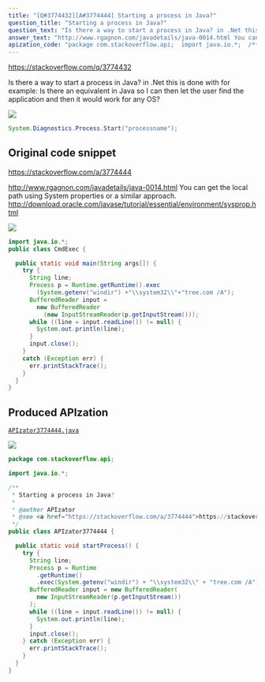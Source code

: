```yaml
---
title: "[Q#3774432][A#3774444] Starting a process in Java?"
question_title: "Starting a process in Java?"
question_text: "Is there a way to start a process in Java? in .Net this is done with for example: Is there an equivalent in Java so I can then let the user find the application and then it would work for any OS?"
answer_text: "http://www.rgagnon.com/javadetails/java-0014.html You can get the local path using System properties or a similar approach. http://download.oracle.com/javase/tutorial/essential/environment/sysprop.html"
apization_code: "package com.stackoverflow.api;  import java.io.*;  /**  * Starting a process in Java?  *  * @author APIzator  * @see <a href=\"https://stackoverflow.com/a/3774444\">https://stackoverflow.com/a/3774444</a>  */ public class APIzator3774444 {    public static void startProcess() {     try {       String line;       Process p = Runtime         .getRuntime()         .exec(System.getenv(\"windir\") + \"\\\\system32\\\\\" + \"tree.com /A\");       BufferedReader input = new BufferedReader(         new InputStreamReader(p.getInputStream())       );       while ((line = input.readLine()) != null) {         System.out.println(line);       }       input.close();     } catch (Exception err) {       err.printStackTrace();     }   } }"
---
```


https://stackoverflow.com/q/3774432

Is there a way to start a process in Java? in .Net this is done with for example:
Is there an equivalent in Java so I can then let the user find the application and then it would work for any OS?


<div class="code-logo"><img src="/stackoverflow.png" /></div>

```java
System.Diagnostics.Process.Start("processname");
```


## Original code snippet

https://stackoverflow.com/a/3774444

http://www.rgagnon.com/javadetails/java-0014.html
You can get the local path using System properties or a similar approach.
http://download.oracle.com/javase/tutorial/essential/environment/sysprop.html

<div class="code-logo"><img src="/stackoverflow.png" /></div>

```java
import java.io.*;
public class CmdExec {

  public static void main(String args[]) {
    try {
      String line;
      Process p = Runtime.getRuntime().exec
        (System.getenv("windir") +"\\system32\\"+"tree.com /A");
      BufferedReader input =
        new BufferedReader
          (new InputStreamReader(p.getInputStream()));
      while ((line = input.readLine()) != null) {
        System.out.println(line);
      }
      input.close();
    }
    catch (Exception err) {
      err.printStackTrace();
    }
  }
}
```

## Produced APIzation

[`APIzator3774444.java`](https://github.com/pasqualesalza/apization/raw/main/data/search/APIzator3774444.java)

<div class="code-logo"><img src="/apizator.png" /></div>

```java
package com.stackoverflow.api;

import java.io.*;

/**
 * Starting a process in Java?
 *
 * @author APIzator
 * @see <a href="https://stackoverflow.com/a/3774444">https://stackoverflow.com/a/3774444</a>
 */
public class APIzator3774444 {

  public static void startProcess() {
    try {
      String line;
      Process p = Runtime
        .getRuntime()
        .exec(System.getenv("windir") + "\\system32\\" + "tree.com /A");
      BufferedReader input = new BufferedReader(
        new InputStreamReader(p.getInputStream())
      );
      while ((line = input.readLine()) != null) {
        System.out.println(line);
      }
      input.close();
    } catch (Exception err) {
      err.printStackTrace();
    }
  }
}

```